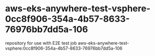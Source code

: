 # aws-eks-anywhere-test-vsphere-0cc8f906-354a-4b57-8633-76976bb7dd5a-106
repository for use with E2E test job aws-eks-anywhere-test-vsphere:0cc8f906-354a-4b57-8633-76976bb7dd5a-106
